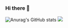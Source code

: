 ### Hi there 👋



![Anurag's GitHub stats](https://github-readme-stats.vercel.app/api?username=jiwon0207&show_icons=true&theme=radical)
<a href="https://www.notion.so/4a3e1a9a457a4625a0a35aef8434e8e3" target="_blank"><img src="https://img.shields.io/badge/ffffff?style=flat-square&logo=#000000&logoColor=1f883d"/></a>


<!--
**jiwon0207/jiwon0207** is a ✨ _special_ ✨ repository because its `README.md` (this file) appears on your GitHub profile.

Here are some ideas to get you started:

- 🔭 I’m currently working on ...
- 🌱 I’m currently learning ...
- 👯 I’m looking to collaborate on ...
- 🤔 I’m looking for help with ...
- 💬 Ask me about ...
- 📫 How to reach me: ...
- 😄 Pronouns: ...
- ⚡ Fun fact: ...
-->
